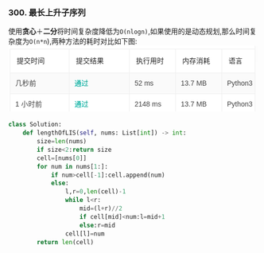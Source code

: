 ### 300. 最长上升子序列
使用**贪心**＋**二分**将时间复杂度降低为`O(nlogn)`,如果使用的是动态规划,那么时间复杂度为`O(n*n`),两种方法的耗时对比如下图:
![](img/2020-03-14-18-45-30.png)
```py
class Solution:
    def lengthOfLIS(self, nums: List[int]) -> int:
        size=len(nums)
        if size<2:return size
        cell=[nums[0]]
        for num in nums[1:]:
            if num>cell[-1]:cell.append(num)
            else:
                l,r=0,len(cell)-1
                while l<r:
                    mid=(l+r)//2
                    if cell[mid]<num:l=mid+1
                    else:r=mid
                cell[l]=num
        return len(cell)
```